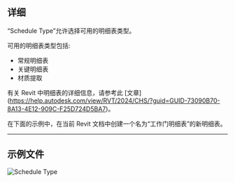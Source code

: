 ## 详细
“Schedule Type”允许选择可用的明细表类型。

可用的明细表类型包括:
- 常规明细表
- 关键明细表
- 材质提取

有关 Revit 中明细表的详细信息，请参考此 [文章] (https://help.autodesk.com/view/RVT/2024/CHS/?guid=GUID-73090B70-8A13-4E12-909C-F25D724D5BA7)。

在下面的示例中，在当前 Revit 文档中创建一个名为“工作门明细表”的新明细表。
___
## 示例文件

![Schedule Type](./DSRevitNodesUI.ScheduleTypes_img.jpg)
